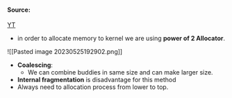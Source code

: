 #### Source:
[YT](https://www.youtube.com/watch?v=j9sOpKm5goQ&list=PLXj4XH7LcRfDrdQuJTHIPmKMpa7eYVaPm&index=74)

* in order to allocate memory to kernel we are using **power of 2 Allocator**.


![[Pasted image 20230525192902.png]]



* **Coalescing**:
	* We can combine buddies in same size and can make larger size.
* **Internal fragmentation** is disadvantage for this method
* Always need to allocation process from lower to top.
